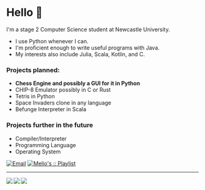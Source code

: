 # Hello 👋

I'm a stage 2 Computer Science student at Newcastle University.

- I use Python whenever I can. 
- I'm proficient enough to write useful programs with Java.
- My interests also include Julia, Scala, Kotlin, and C.

### Projects planned:
- **Chess Engine and possibly a GUI for it in Python**
- CHIP-8 Emulator possibly in C or Rust
- Tetris in Python
- Space Invaders clone in any language
- Befunge Interpreter in Scala

### Projects further in the future
- Compiler/Interpreter
- Programming Language
- Operating System

[![Email](https://img.shields.io/badge/Email-Contact-red?style=for-the-badge&logo=gmail)](mailto:ljllacuna5@gmail.com)
[![Melio's :: Playlist](https://img.shields.io/badge/Spotify-Melio's%20%3A%3A%20Playlist-green?style=for-the-badge&logo=spotify)](https://open.spotify.com/playlist/1Zsp79YdKbeY6YgG7t6IYH)


<hr>

<img align="left" src="https://github-readme-stats.vercel.app/api?username=lestherll&show_icons=true&theme=gruvbox&hide_border=true"/>

<img align="left" src="https://github-readme-stats.vercel.app/api/top-langs/?username=lestherll&layout=compact&card_width=250&hide_border=true&theme=gruvbox&hide=dhall,html"/>
<img align="left" src="https://github-readme-stats.vercel.app/api/top-langs/?username=lestherll&hide_border=true&theme=gruvbox&hide=dhall,html,brainfuck"/>
